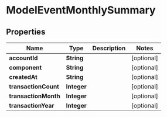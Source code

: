 

# ModelEventMonthlySummary


## Properties

| Name | Type | Description | Notes |
|------------ | ------------- | ------------- | -------------|
|**accountId** | **String** |  |  [optional] |
|**component** | **String** |  |  [optional] |
|**createdAt** | **String** |  |  [optional] |
|**transactionCount** | **Integer** |  |  [optional] |
|**transactionMonth** | **Integer** |  |  [optional] |
|**transactionYear** | **Integer** |  |  [optional] |



